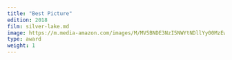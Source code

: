 ```yaml
---
title: "Best Picture"
edition: 2018
film: silver-lake.md
image: https://m.media-amazon.com/images/M/MV5BNDE3NzI5NWYtNDllYy00MzEwLTk5NDktN2I1MjI4MzQ0ZjQ1XkEyXkFqcGc@._V1_FMjpg_UX1024_.jpg
type: award
weight: 1
---
```

